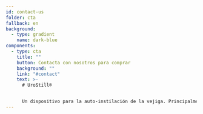 ```yaml
---
id: contact-us
folder: cta
fallback: en
background:
  - type: gradient
    name: dark-blue
components:
  - type: cta
    title: ""
    button: Contacta con nosotros para comprar
    background: ""
    link: "#contact"
    text: >-
      # UroStill®


      Un dispositivo para la auto-instilación de la vejiga. Principalmente fue desarrollado para pacientes femeninas con cistitis intersticial/dolor de vejiga (CI/SDV). UroStill® también incluye UroDapter®.
---
```

